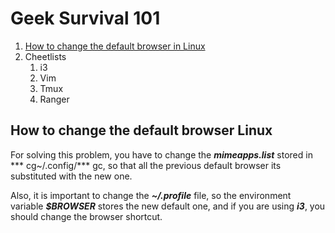 
# Geek Survival 101

1. [How to change the default browser in Linux ](#id1)
2. Cheetlists
	1. i3
	2. Vim
	3. Tmux
	4. Ranger
	

## How to change the default browser Linux <a name="id1">
For solving this problem, you have to change the ***mimeapps.list***  stored in *** cg~/.config/*** gc, so that all the previous default browser its substituted with the new one. 

Also, it is important to change the ***~/.profile*** file, so  the environment variable ***$BROWSER*** stores the new default one, and if you are using ***i3***, you should change the browser shortcut.


